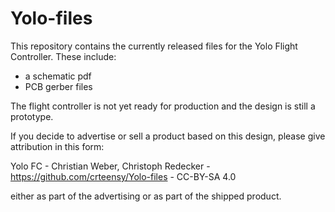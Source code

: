 # Yolo-files
This repository contains the currently released files for the Yolo Flight Controller. These include:
- a schematic pdf
- PCB gerber files

The flight controller is not yet ready for production and the design is still a prototype.

If you decide to advertise or sell a product based on this design, please give attribution in this form:

Yolo FC - Christian Weber, Christoph Redecker - https://github.com/crteensy/Yolo-files - CC-BY-SA 4.0

either as part of the advertising or as part of the shipped product.
